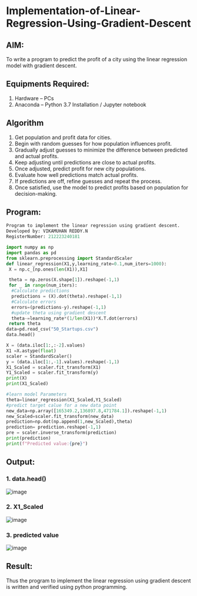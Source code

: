 # Implementation-of-Linear-Regression-Using-Gradient-Descent

## AIM:
To write a program to predict the profit of a city using the linear regression model with gradient descent.

## Equipments Required:
1. Hardware – PCs
2. Anaconda – Python 3.7 Installation / Jupyter notebook

## Algorithm

1. Get population and profit data for cities.
2. Begin with random guesses for how population influences profit.
3. Gradually adjust guesses to minimize the difference between predicted and actual profits.
4. Keep adjusting until predictions are close to actual profits.
5. Once adjusted, predict profit for new city populations.
6. Evaluate how well predictions match actual profits.
7. If predictions are off, refine guesses and repeat the process.
8. Once satisfied, use the model to predict profits based on population for decision-making.

## Program:
```py
Program to implement the linear regression using gradient descent.
Developed by: VIKAMUHAN REDDY.N
RegisterNumber: 212223240181

import numpy as np
import pandas as pd
from sklearn.preprocessing import StandardScaler
def linear_regression(X1,y,learning_rate=0.1,num_iters=1000):
 X = np.c_[np.ones(len(X1)),X1]

 theta = np.zeros(X.shape[1]).reshape(-1,1)
 for _ in range(num_iters):
  #Calculate predictions
  predictions = (X).dot(theta).reshape(-1,1)
  #Calculate errors
  errors=(predictions-y).reshape(-1,1)
  #update theta using gradient descent
  theta-=learning_rate*(1/len(X1))*X.T.dot(errors)
 return theta
data=pd.read_csv("50_Startups.csv")
data.head()

X = (data.iloc[1:,:-2].values)
X1 =X.astype(float)
scaler = StandardScaler()
y = (data.iloc[1:,-1].values).reshape(-1,1)
X1_Scaled = scaler.fit_transform(X1)
Y1_Scaled = scaler.fit_transform(y)
print(X)
print(X1_Scaled)

#learn model Parameters
theta=linear_regression(X1_Scaled,Y1_Scaled)
#predict target calue for a new data point
new_data=np.array([165349.2,136897.8,471784.1]).reshape(-1,1)
new_Scaled=scaler.fit_transform(new_data)
prediction=np.dot(np.append(1,new_Scaled),theta)
prediction= prediction.reshape(-1,1)
pre = scaler.inverse_transform(prediction)
print(prediction)
print(f"Predicted value:{pre}")


```

## Output:
### 1. data.head()
![image](https://github.com/vikamuhan-reddy/Implementation-of-Linear-Regression-Using-Gradient-Descent/assets/144928933/e158d1bc-1bd7-4597-bff6-535df40b0b22)
### 2. X1_Scaled
![image](https://github.com/vikamuhan-reddy/Implementation-of-Linear-Regression-Using-Gradient-Descent/assets/144928933/efd41810-9ab1-4309-8901-4a337c63de6d)
### 3. predicted value
![image](https://github.com/vikamuhan-reddy/Implementation-of-Linear-Regression-Using-Gradient-Descent/assets/144928933/ae4f0326-2971-4734-991d-48232ee3c439)






## Result:
Thus the program to implement the linear regression using gradient descent is written and verified using python programming.
